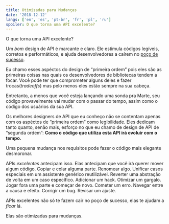 ```yaml
---
title: Otimizadas para Mudanças
date: '2018-12-12'
langs: ['en', 'es', 'pt-br', 'fr', 'pl', 'ru']
spoiler: O que torna uma API excelente?
---
```


O que torna uma API excelente?

Um *bom* design de API é marcante e claro. Ele estimula códigos legíveis, corretos e performáticos, e ajuda desenvolvedores a caírem no [poço de sucesso](https://blog.codinghorror.com/falling-into-the-pit-of-success/).

Eu chamo esses aspéctos do design de “primeira ordem” pois eles são as primeiras coisas nas quais os desenvolvedores de bibliotecas tendem a focar. Você pode ter que comprometer alguns deles e fazer trocas(*tradeoffs*) mas pelo menos eles estão sempre na sua cabeça.

Entretanto, a menos que você esteja lançando uma sonda pra Marte, seu código provavelmente vai mudar com o passar do tempo, assim como o código dos usuários da sua API.

Os melhores designers de API que eu conheço não se contentam apenas com os aspéctos de “primeira ordem” como legibilidade. Eles dedicam tanto quanto, senão mais, esforço no que eu chamo de design de API de “segunda ordem”: **Como o código que utiliza esta API irá evoluir com o tempo.**

Uma pequena mudança nos requisitos pode fazer o código mais elegante desmoronar.

APIs *excelentes* antecipam isso. Elas antecipam que você irá querer mover algum código. Copiar e colar alguma parte. Renomear algo. Unificar casos especiais em um assistente genérico reutilizável. Reverter uma abstração de volta em um caso específico. Adicionar um hack. Otimizar um gargalo. Jogar fora uma parte e começar de novo. Cometer um erro. Navegar entre a causa e efeito. Corrigir um bug. Revisar um ajuste.

APIs excelentes não só te fazem cair no poço de sucesso, elas te ajudam a *ficar* lá.

Elas são otimizadas para mudanças.
